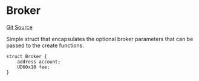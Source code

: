 # Broker

[Git Source](https://github.com/sablierhq/v2-core/blob/87a0a16c835ea8e88ddf6a8387898c91c62ab9d1/docs/contracts/v2/reference/core)

Simple struct that encapsulates the optional broker parameters that can be passed to the create functions.

```solidity
struct Broker {
    address account;
    UD60x18 fee;
}
```
